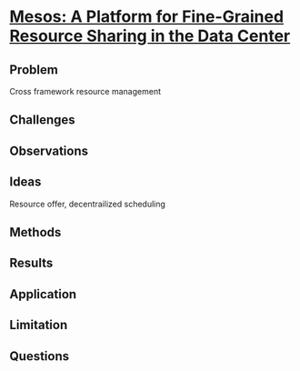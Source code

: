 # [Mesos: A Platform for Fine-Grained Resource Sharing in the Data Center](https://people.eecs.berkeley.edu/~alig/papers/mesos.pdf)
## Problem
Cross framework resource management
## Challenges

## Observations

## Ideas
Resource offer, decentrailized scheduling
## Methods

## Results

## Application

## Limitation

## Questions